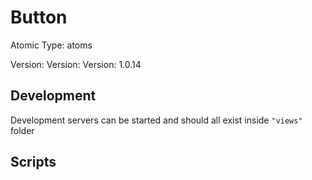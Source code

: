 # Button

Atomic Type: atoms

Version: Version: Version: 1.0.14

## Development

Development servers can be started and should all exist inside `"views"` folder

## Scripts
